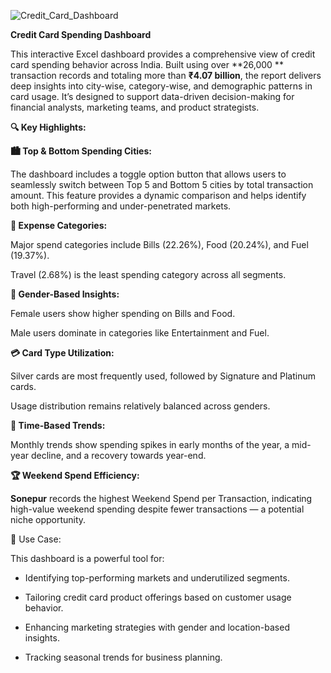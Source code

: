 
![Credit_Card_Dashboard](https://github.com/user-attachments/assets/69f9a65a-d585-4499-9954-58415e94c54e)


**Credit Card Spending Dashboard**

This interactive Excel dashboard provides a comprehensive view of credit card spending behavior across India. Built using over **26,000 ** transaction records and totaling more than **₹4.07 billion**, the report delivers deep insights into city-wise, category-wise, and demographic patterns in card usage. It’s designed to support data-driven decision-making for financial analysts, marketing teams, and product strategists.

**🔍 Key Highlights:**

**🏙️ Top & Bottom Spending Cities:**

The dashboard includes a toggle option button that allows users to seamlessly switch between Top 5 and Bottom 5 cities by total transaction amount. This feature provides a dynamic comparison and helps identify both high-performing and under-penetrated markets.

**🧾 Expense Categories:**

Major spend categories include Bills (22.26%), Food (20.24%), and Fuel (19.37%).

Travel (2.68%) is the least spending category across all segments.

**🚻 Gender-Based Insights:**

Female users show higher spending on Bills and Food.

Male users dominate in categories like Entertainment and Fuel.

**💳 Card Type Utilization:**

Silver cards are most frequently used, followed by Signature and Platinum cards.

Usage distribution remains relatively balanced across genders.

**📅 Time-Based Trends:**

Monthly trends show spending spikes in early months of the year, a mid-year decline, and a recovery towards year-end.


**🏆 Weekend Spend Efficiency:**

**Sonepur** records the highest Weekend Spend per Transaction, indicating high-value weekend spending despite fewer transactions — a potential niche opportunity.

🎯 Use Case:

This dashboard is a powerful tool for:

* Identifying top-performing markets and underutilized segments.

* Tailoring credit card product offerings based on customer usage behavior.

* Enhancing marketing strategies with gender and location-based insights.

* Tracking seasonal trends for business planning.
